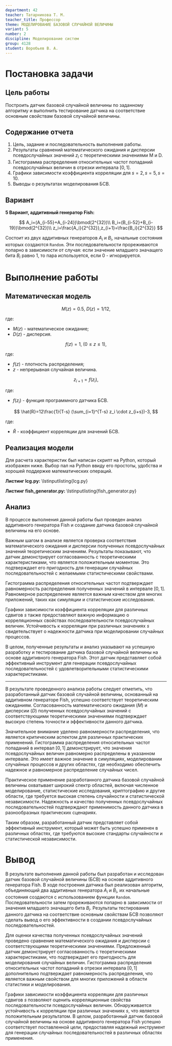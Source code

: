 ```yaml
---
department: 42
teacher: Татарникова Т. М.
teacher_title: Профессор
theme: МОДЕЛИРОВАНИЕ БАЗОВОЙ СЛУЧАЙНОЙ ВЕЛИЧИНЫ
variant: 5
number: 2
discipline: Моделирование систем
group: 4128
student: Воробьев В. А.
---
```


<!--markdownlint-disable ol-prefix, no-inline-html-->

# Постановка задачи

## Цель работы

Построить датчик базовой случайной величины по
заданному алгоритму и выполнить тестирование датчика на соответствие
основным свойствам базовой случайной величины.

## Содержание отчета

1. Цель, задание и последовательность выполнения работы.
2. Результаты сравнений математического ожидания и дисперсии псевдослучайных значений $z_i$ с теоретическими значениями M и D.
3. Гистограмма распределения относительных частот попаданий
   псевдослучайных величин в отрезки интервала $[0,1]$.
4. Графики зависимости коэффициента корреляции для $s=2, s=5, s=10$.
5. Выводы о результатах моделирования БСВ.

## Вариант

**5 Вариант, aддитивный генератор Fish:**

$$
A_i=(A_{i-55}+A_{i-24})\bmod(2^{32})\\
B_i=(B_{i-52}+B_{i-19})\bmod(2^{32})\\
z_i=\frac{A_i}{2^{32}},z_{i+1}=\frac{B_i}{2^{32}}
$$

Состоит из двух аддитивных генераторов $A_i$ и $B_i$, начальные состояния которых
создаются `Random`. Эти последовательности прореживаются попарно в зависимости от случая: если значение младшего значащего бита $B_i$ равно $1$, то пара используется, если $0$ - игнорируется.

# Выполнение работы

## Математическая модель

$$
M(z)=0.5,\:D(z)=1/12,
$$

где:

- $M(z)$ - математическое ожидание;
- $D(z)$ - дисперсия.

$$f(z)=1,\; (0\leq z\leq1),$$

где:

- $f(z)$ - плотность распределения;
- $z$ - непрерывная случайная величина.

$$z_{i+1}=f(z_i),$$

где:

- $f(z_i)$ - функция программного датчика БСВ.

$$
\hat{R}=12\frac{1}{T-s}
(\sum_{i=1}^{T-s} z_i \cdot z_{i+s})-3,
$$

где:

- $\hat{R}$ - коэффициент корреляции для значений БСВ.

## Реализация модели

Для расчета характеристик был написан скрипт на Python, который изображен ниже.
Выбор пал на Python ввиду его простоты, удобства и хорошей поддержке математических операций.

**Листинг lcg.py:**
\lstinputlisting{lcg.py}

**Листинг fish_generator.py:**
\lstinputlisting{fish_generator.py}

## Анализ

В процессе выполнения данной работы был проведен анализ аддитивного генератора Fish и создание датчика базовой случайной величины на его основе.

Важным шагом в анализе является проверка соответствия математического ожидания и дисперсии полученных псевдослучайных значений теоретическим значениям. Результаты показывают, что датчик демонстрирует согласованность с теоретическими характеристиками, что является положительным моментом. Это подтверждает его пригодность для генерации случайных последовательностей с желаемыми статистическими свойствами.

Гистограмма распределения относительных частот подтверждает равномерность распределения полученных значений в интервале $[0,1]$. Равномерное распределение является важным качеством для многих приложений, таких как симуляции и статистические исследования.

Графики зависимости коэффициента корреляции для различных сдвигов $s$ также предоставляют важную информацию о корреляционных свойствах последовательности псевдослучайных величин. Устойчивость к корреляции при различных значениях $s$ свидетельствует о надежности датчика при моделировании случайных процессов.

В целом, полученные результаты и анализ указывают на успешную разработку и тестирование датчика базовой случайной величины на основе аддитивного генератора Fish. Этот датчик представляет собой эффективный инструмент для генерации псевдослучайных последовательностей с удовлетворительными статистическими характеристиками.

---

В результате проведенного анализа работы следует отметить, что разработанный датчик базовой случайной величины, основанный на аддитивном генераторе Fish, успешно соответствует теоретическим ожиданиям. Согласованность математического ожидания ($M$) и дисперсии ($D$) полученных псевдослучайных значений с соответствующими теоретическими значениями подтверждает высокую степень точности и эффективности данного датчика.

Значительное внимание уделено равномерности распределения, что является критическим аспектом для различных практических применений. Гистограмма распределения относительных частот попаданий в интервал $[0,1]$ демонстрирует, что значения псевдослучайных величин равномерно распределены в указанном интервале. Это имеет важное значение в симуляциях, моделировании случайных процессов и других областях, где необходимо обеспечить надежное и равномерное распределение случайных чисел.

Практическое применение разработанного датчика базовой случайной величины охватывает широкий спектр областей, включая численное моделирование, статистические исследования, криптографию и другие области, где требуется высокая степень случайности и статистической независимости. Надежность и качество полученных псевдослучайных последовательностей подтверждают применимость данного датчика в разнообразных практических сценариях.

Таким образом, разработанный датчик представляет собой эффективный инструмент, который может быть успешно применен в различных областях, где требуются высокие стандарты случайности и статистической независимости.

# Вывод

В результате выполнения данной работы был разработан и исследован датчик базовой случайной величины (БСВ) на основе аддитивного генератора Fish. В ходе построения датчика был реализован алгоритм, объединяющий два аддитивных генератора $A_i$ и $B_i$, их начальные состояния создаются с использованием функции `Random`. Последовательности затем прореживаются попарно в зависимости от значения младшего значащего бита $B_i$. Результаты тестирования данного датчика на соответствие основным свойствам БСВ позволяют сделать вывод о его эффективности в создании псевдослучайных последовательностей.

Для оценки качества полученных псевдослучайных значений проведено сравнение математического ожидания и дисперсии с соответствующими теоретическими значениями. Предложенный датчик демонстрирует согласованность с теоретическими характеристиками, что подтверждает его пригодность для моделирования случайных величин. Гистограмма распределения относительных частот попаданий в отрезки интервала $[0,1]$ дополнительно подтверждает равномерность распределения, что является важным свойством для многих приложений в области статистики и моделирования.

Графики зависимости коэффициента корреляции для различных сдвигов $s$ позволяют оценить корреляционные свойства последовательности псевдослучайных величин. Обнаруживается устойчивость к корреляции при различных значениях $s$, что является положительным результатом. В целом, разработанный датчик базовой случайной величины на основе аддитивного генератора Fish успешно соответствует поставленной цели, предоставляя надежный инструмент для генерации случайных последовательностей в различных областях применения.
